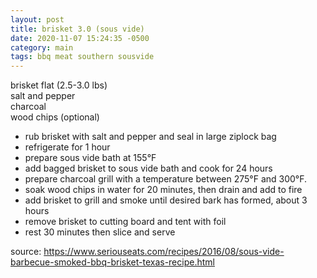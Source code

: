 ```yaml
---
layout: post
title: brisket 3.0 (sous vide)
date: 2020-11-07 15:24:35 -0500
category: main
tags: bbq meat southern sousvide
---
```


brisket flat (2.5-3.0 lbs)  
salt and pepper  
charcoal  
wood chips (optional)

* rub brisket with salt and pepper and seal in large ziplock bag
* refrigerate for 1 hour
* prepare sous vide bath at 155°F
* add bagged brisket to sous vide bath and cook for 24 hours
* prepare charcoal grill with a temperature between 275°F and 300°F.
* soak wood chips in water for 20 minutes, then drain and add to fire
* add brisket to grill and smoke until desired bark has formed, about 3 hours
* remove brisket to cutting board and tent with foil
* rest 30 minutes then slice and serve

source: <https://www.seriouseats.com/recipes/2016/08/sous-vide-barbecue-smoked-bbq-brisket-texas-recipe.html>
